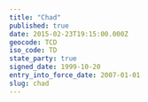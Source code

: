```yaml
---
title: "Chad"
published: true
date: 2015-02-23T19:15:00.000Z
geocode: TCD
iso_code: TD
state_party: true
signed_date: 1999-10-20
entry_into_force_date: 2007-01-01
slug: chad
---
```

